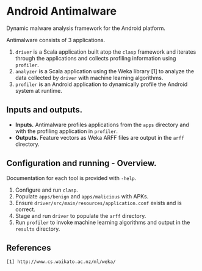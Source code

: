 # Android Antimalware
Dynamic malware analysis framework for the Android platform.

Antimalware consists of 3 applications.
 1. `driver` is a Scala application built atop the `clasp`
    framework and iterates through the applications and
    collects profiling information using `profiler`.
 2. `analyzer` is a Scala application using the Weka library [1]
    to analyze the data collected by `driver` with machine
    learning algorithms.
 3. `profiler` is an Android application to dynamically
    profile the Android system at runtime.

## Inputs and outputs.
 + __Inputs.__ Antimalware profiles applications from the `apps` directory
   and with the profiling application in `profiler`.
 + __Outputs.__ Feature vectors as Weka ARFF files are output in the
   `arff` directory.

## Configuration and running - Overview.
Documentation for each tool is provided with `-help`.

 1. Configure and run `clasp`.
 2. Populate `apps/benign` and `apps/malicious` with APKs.
 3. Ensure `driver/src/main/resources/application.conf`
    exists and is correct.
 4. Stage and run `driver` to populate the `arff` directory.
 5. Run `profiler` to invoke machine learning algorithms and output
    in the `results` directory.

## References

```
[1] http://www.cs.waikato.ac.nz/ml/weka/
```
